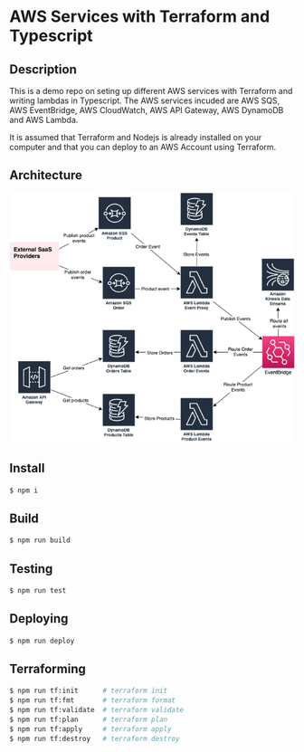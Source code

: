 # AWS Services with Terraform and Typescript

## Description
This is a demo repo on seting up different AWS services with Terraform and writing lambdas in Typescript. The AWS services incuded are AWS SQS, AWS EventBridge, AWS CloudWatch, AWS API Gateway, AWS DynamoDB and AWS Lambda. 

It is assumed that Terraform and Nodejs is already installed on your computer and that you can deploy to an AWS Account using Terraform.

## Architecture
![Architecture](architecture.png)

## Install
```bash
$ npm i
```

## Build
```bash
$ npm run build
```

## Testing
```bash
$ npm run test
```

## Deploying
```bash
$ npm run deploy
```

## Terraforming
```bash
$ npm run tf:init      # terraform init
$ npm run tf:fmt       # terraform format
$ npm run tf:validate  # terraform validate
$ npm run tf:plan      # terraform plan
$ npm run tf:apply     # terraform apply
$ npm run tf:destroy   # terraform destroy
```
